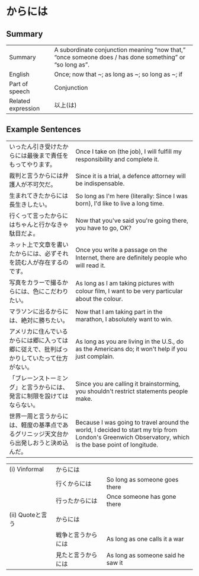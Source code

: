 # からには

## Summary

<table><tr>   <td>Summary</td>   <td>A subordinate conjunction meaning “now that,” “once someone does / has done something” or “so long as”.</td></tr><tr>   <td>English</td>   <td>Once; now that ~; as long as ~; so long as ~; if</td></tr><tr>   <td>Part of speech</td>   <td>Conjunction</td></tr><tr>   <td>Related expression</td>   <td>以上(は)</td></tr></table>

## Example Sentences

<table><tr>   <td>いったん引き受けたからには最後まで責任をもってやります。</td>   <td>Once I take on (the job), I will fulﬁll my responsibility and complete it.</td></tr><tr>   <td>裁判と言うからには弁護人が不可欠だ。</td>   <td>Since it is a trial, a defence attorney will be indispensable.</td></tr><tr>   <td>生まれてきたからには長生きしたい。</td>   <td>So long as I'm here (literally: Since I was born), I'd like to live a long time.</td></tr><tr>   <td>行くって言ったからにはちゃんと行かなきゃ駄目だよ。</td>   <td>Now that you've said you're going there, you have to go, OK?</td></tr><tr>   <td>ネット上で文章を書いたからには、必ずそれを読む人が存在するのです。</td>   <td>Once you write a passage on the Internet, there are deﬁnitely people who will read it.</td></tr><tr>   <td>写真をカラーで撮るからには、色にこだわりたい。</td>   <td>As long as I am taking pictures with colour ﬁlm, I want to be very particular about the colour.</td></tr><tr>   <td>マラソンに出るからには、絶対に勝ちたい。</td>   <td>Now that I am taking part in the marathon, I absolutely want to win.</td></tr><tr>   <td>アメリカに住んでいるからには郷に入っては郷に従えで、批判ばっかりしていたって仕方がない。</td>   <td>As long as you are living in the U.S., do as the Americans do; it won't help if you just complain.</td></tr><tr>   <td>「ブレーンストーミング」と言うからには、発言に制限を設けてはならない。</td>   <td>Since you are calling it brainstorming, you shouldn't restrict statements people make.</td></tr><tr>   <td>世界一周と言うからには、軽度の基準点であるグリニッジ天文台から出発しおうと決め込んだ。</td>   <td>Because I was going to travel around the world, I decided to start my trip from London's Greenwich Observatory, which is the base point of longitude.</td></tr></table>

<table class="table"><tbody><tr class="tr head"><td class="td"><span class="numbers">(i)</span> <span class="bold">Vinformal</span></td><td class="td"><span class="concept">からには</span></td><td class="td"></td></tr><tr class="tr"><td class="td"></td><td class="td"><span>行く</span><span class="concept">からには</span></td><td class="td"><span>So long as someone goes there</span></td></tr><tr class="tr"><td class="td"></td><td class="td"><span>行った</span><span class="concept">からには</span></td><td class="td"><span>Once someone has gone there</span></td></tr><tr class="tr head"><td class="td"><span class="numbers">(ii)</span> <span class="bold">Quoteと言う</span></td><td class="td"><span class="concept">からには</span></td><td class="td"></td></tr><tr class="tr"><td class="td"></td><td class="td"><span>戦争と言う</span><span class="concept">からには</span></td><td class="td"><span>As long as one calls it a war</span></td></tr><tr class="tr"><td class="td"></td><td class="td"><span>見たと言う</span><span class="concept">からには</span></td><td class="td"><span>As long as someone said he saw it</span></td></tr></tbody></table>

